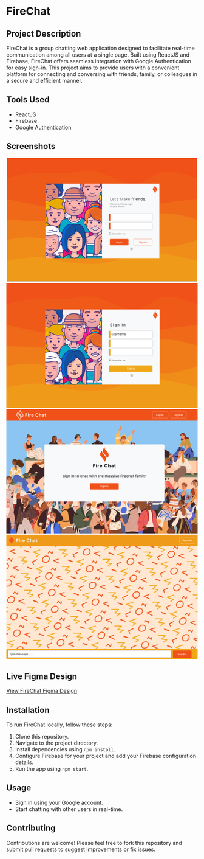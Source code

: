 # FireChat

## Project Description
FireChat is a group chatting web application designed to facilitate real-time communication among all users at a single page. Built using ReactJS and Firebase, FireChat offers seamless integration with Google Authentication for easy sign-in. This project aims to provide users with a convenient platform for connecting and conversing with friends, family, or colleagues in a secure and efficient manner.

## Tools Used
- ReactJS
- Firebase
- Google Authentication

## Screenshots
![Screenshot 1](screenshots/s1.png)
![Screenshot 2](screenshots/s2.png)
![Screenshot 3](screenshots/s3.png)
![Screenshot 4](screenshots/s4.png)

## Live Figma Design
[View FireChat Figma Design](https://www.figma.com/file/cBRJL6MDo6YWlpot240xmN/Untitled?type=design&node-id=0-1&mode=design&t=8qzI2zbiddEvgrpM-0)

## Installation
To run FireChat locally, follow these steps:

1. Clone this repository.
2. Navigate to the project directory.
3. Install dependencies using `npm install`.
4. Configure Firebase for your project and add your Firebase configuration details.
5. Run the app using `npm start`.

## Usage
- Sign in using your Google account.
- Start chatting with other users in real-time.

## Contributing
Contributions are welcome! Please feel free to fork this repository and submit pull requests to suggest improvements or fix issues.

